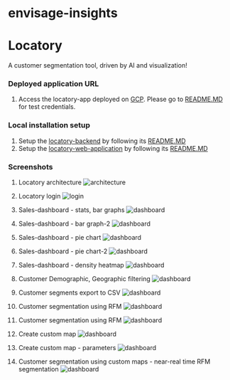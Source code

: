 # envisage-insights
# Locatory

A customer segmentation tool, driven by AI and visualization!

### Deployed application URL
1) Access the locatory-app deployed on [GCP](https://locatory-k4j2diazgq-ue.a.run.app/). Please go to [README.MD](locatory-app/README.md) for test credentials.

### Local installation setup
1) Setup the [locatory-backend](locatory-backend) by following its [README.MD](locatory-backend/segmentation-service/README.md)
2) Setup the [locatory-web-application](locatory-app) by following its [README.MD](locatory-app/README.md)

### Screenshots

1) Locatory architecture
![architecture](branding/Envisage_insights.png)

2) Locatory login
![login](branding/1_Login.png)

3) Sales-dashboard - stats, bar graphs
![dashboard](branding/2_Sales_dash1.png)

4) Sales-dashboard - bar graph-2
![dashboard](branding/3_Sales_dash2.png)

5) Sales-dashboard - pie chart
![dashboard](branding/4_Sales_dash3.png)

6) Sales-dashboard - pie chart-2
![dashboard](branding/5_Sales_dash4.png)

7) Sales-dashboard - density heatmap
![dashboard](branding/6_Sales_dash5.png)

8) Customer Demographic, Geographic filtering
![dashboard](branding/7_Demo_geo_filtering.png)

9) Customer segments export to CSV
![dashboard](branding/8_Export_to_csv.png)

10) Customer segmentation using RFM
![dashboard](branding/9_RFM_segments.png)

11) Customer segmentation using RFM
![dashboard](branding/9_RFM_segments.png)

12) Create custom map
![dashboard](branding/10_Create_custom_map.png)

13) Create custom map - parameters
![dashboard](branding/11_Params.png)

14) Customer segmentation using custom maps - near-real time RFM segmentation
![dashboard](branding/13_Custom_map.png)

